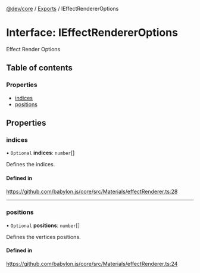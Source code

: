 [@dev/core](../README.md) / [Exports](../modules.md) / IEffectRendererOptions

# Interface: IEffectRendererOptions

Effect Render Options

## Table of contents

### Properties

- [indices](IEffectRendererOptions.md#indices)
- [positions](IEffectRendererOptions.md#positions)

## Properties

### indices

• `Optional` **indices**: `number`[]

Defines the indices.

#### Defined in

https://github.com/babylon.js/core/src/Materials/effectRenderer.ts:28

___

### positions

• `Optional` **positions**: `number`[]

Defines the vertices positions.

#### Defined in

https://github.com/babylon.js/core/src/Materials/effectRenderer.ts:24
